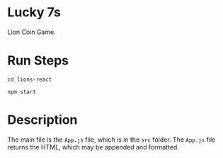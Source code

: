 # Lucky 7s

Lion Coin Game.

# Run Steps
```
cd lions-react
```
```
npm start
```
# Description

The main file is the ```App.js``` file, which is in the ```src``` folder.
The ```App.js``` file returns the HTML, which may be appended and formatted.

